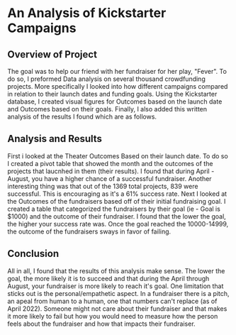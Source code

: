 # An Analysis of Kickstarter Campaigns

## Overview of Project
  The goal was to help our friend with her fundraiser for her play, "Fever". To do so, I preformed Data analysis on several thousand crowdfunding projects. More specifically I looked into how different campaigns compared in relation to their launch dates and funding goals. Using the Kickstarter database, I created visual figures for Outcomes based on the launch date and Outcomes based on their goals. Finally, I also added this written analysis of the results I found which are as follows.
  
## Analysis and Results
  First i looked at the Theater Outcomes Based on their launch date. To do so I created a pivot table that showed the month and the outcomes of the projects that laucnhed in them (their results). I found that during April - August, you have a higher chance of a successful fundraiser. Another interesting thing was that out of the 1369 total projects, 839 were successful. This is encouraging as it's a 61% success rate.
  Next I looked at the Outcomes of the fundraisers based off of their initial fundraising goal. I created a table that categorized the fundraisers by their goal (ie - Goal is $1000) and the outcome of their fundraiser. I found that the lower the goal, the higher your success rate was. Once the goal reached the 10000-14999, the outcome of the fundraisers sways in favor of failing. 
  
## Conclusion
  All in all, I found that the results of this analysis make sense. The lower the goal, the more likely it is to succeed and that during the April through August, your fundraiser is more likely to reach it's goal. One limitation that sticks out is the personal/empathetic aspect. In a fundraiser there is a pitch, an apeal from human to a human, one that numbers can't replace (as of April 2022). Someone might not care about their fundraiser and that makes it more likely to fail but how you would need to measure how the person feels about the fundraiser and how that impacts their fundraiser. 
